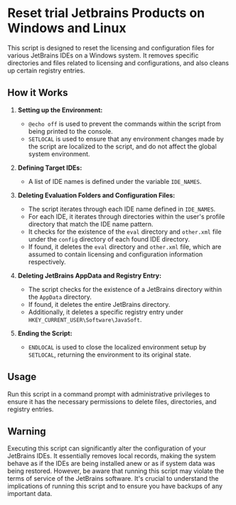 # Reset trial Jetbrains Products on Windows and Linux

This script is designed to reset the licensing and configuration files for various JetBrains IDEs on a Windows system. It removes specific directories and files related to licensing and configurations, and also cleans up certain registry entries.
## How it Works
1. **Setting up the Environment:**
    - `@echo off` is used to prevent the commands within the script from being printed to the console.
    - `SETLOCAL` is used to ensure that any environment changes made by the script are localized to the script, and do not affect the global system environment.

2. **Defining Target IDEs:**
    - A list of IDE names is defined under the variable `IDE_NAMES`.

3. **Deleting Evaluation Folders and Configuration Files:**
    - The script iterates through each IDE name defined in `IDE_NAMES`.
    - For each IDE, it iterates through directories within the user's profile directory that match the IDE name pattern.
    - It checks for the existence of the `eval` directory and `other.xml` file under the `config` directory of each found IDE directory.
    - If found, it deletes the `eval` directory and `other.xml` file, which are assumed to contain licensing and configuration information respectively.

4. **Deleting JetBrains AppData and Registry Entry:**
    - The script checks for the existence of a JetBrains directory within the `AppData` directory.
    - If found, it deletes the entire JetBrains directory.
    - Additionally, it deletes a specific registry entry under `HKEY_CURRENT_USER\Software\JavaSoft`.

5. **Ending the Script:**
    - `ENDLOCAL` is used to close the localized environment setup by `SETLOCAL`, returning the environment to its original state.

## Usage
Run this script in a command prompt with administrative privileges to ensure it has the necessary permissions to delete files, directories, and registry entries.

## Warning
Executing this script can significantly alter the configuration of your JetBrains IDEs. It essentially removes local records, making the system behave as if the IDEs are being installed anew or as if system data was being restored. However, be aware that running this script may violate the terms of service of the JetBrains software. It's crucial to understand the implications of running this script and to ensure you have backups of any important data.
